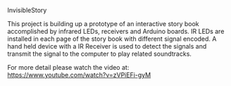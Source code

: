 InvisibleStory

This project is building up a prototype of an interactive story book accomplished by infrared LEDs, receivers and Arduino boards. IR LEDs are installed in each page of the story book with different signal encoded. A hand held device with a IR Receiver is used to detect the signals and transmit the signal to the computer to play related soundtracks.

For more detail please watch the video at: 
https://www.youtube.com/watch?v=zVPiEFi-gyM